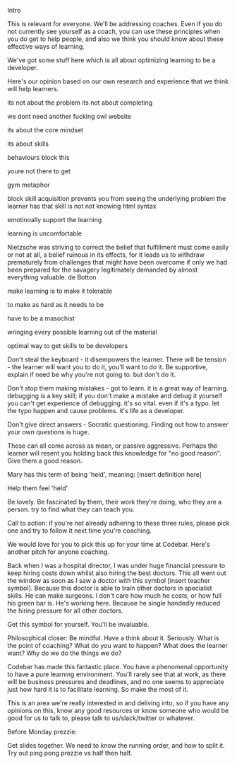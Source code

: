 Intro

This is relevant for everyone. We'll be addressing coaches. Even if you do not currently see yourself as a coach, you can use these principles when you do get to help people, and also we think you should know about  these effective ways of learning.

We've got some stuff here which is all about optimizing learning to be a developer.

Here's our opinion based on our own research and experience that we think will help learners.

its not about the problem
its not about completing

we dont need another fucking owl website

its about the core mindset

its about skills

behaviours block this

youre not there to get

gym metaphor

block skill acquisition
prevents you from seeing the underlying problem the learner has
that skill is not not knowing html syntax

emotinoally support the learning

learning is uncomfortable

Nietzsche was striving to correct the belief that fulfillment must come easily or not at all, a belief ruinous in its effects, for it leads us to withdraw prematurely from challenges that might have been overcome if only we had been prepared for the savagery legitimately demanded by almost everything valuable.
de Botton

make learning is to make it tolerable

to make as hard as it needs to be

have to be a masochist

wringing every possible learning out of the material

optimal way to get skills to be developers



Don't steal the keyboard - it disempowers the learner. There will be tension - the learner will want you to do it, you'll want to do it. Be supportive, explain if need be why you're not going to. but don't do it.

Don't stop them making mistakes - got to learn. it is a great way of learning. debugging is a key skill; if you don't make a mistake and debug it yourself you can't get experience of debugging. it's so vital. even if it's a typo. let the typo happen and cause problems. it's life as a developer.

Don't give direct answers - Socratic questioning. Finding out how to answer your own questions is huge.

These can all come across as mean, or passive aggressive. Perhaps the learner will resent you holding back this knowledge for "no good reason". Give them a good reason.

Mary has this term of being 'held', meaning: [insert definition here]

Help them feel 'held'

Be lovely. Be fascinated by them, their work they're doing, who they are a person. try to find what they can teach you.

Call to action: if you're not already adhering to these three rules, please pick one and try to follow it next time you're coaching.

We would love for you to pick this up for your time at Codebar. Here's another pitch for anyone coaching.

Back when I was a hospital director, I was under huge financial pressure to keep hiring costs down whilst also hiring the best doctors. This all went out the window as soon as I saw a doctor with this symbol [insert teacher symbol]. Because this doctor is able to train other doctors in specialist skills. He can make surgeons. I don't care how much he costs, or how full his green bar is. He's working here. Because he single handedly reduced the hiring pressure for all other doctors.

Get this symbol for yourself. You'll be invaluable.

Philosophical closer:
Be mindful. Have a think about it. Seriously. What is the point of coaching? What do you want to happen? What does the learner want? Why do we do the things we do?

Codebar has made this fantastic place. You have a phenomenal opportunity to have a pure learning environment. You'll rarely see that at work, as there will be business pressures and deadlines, and no one seems to appreciate just how hard it is to facilitate learning. So make the most of it.

This is an area we're really interested in and deliving into, so if you have any opinions on this, know any good resources or know someone who would be good for us to talk to, please talk to us/slack/twitter or whatever.


Before Monday prezzie:

Get slides together.
We need to know the running order, and how to split it.
Try out ping pong prezzie vs half then half.
